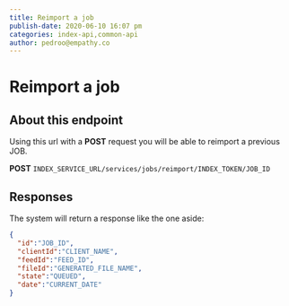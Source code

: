 ```yaml
---
title: Reimport a job
publish-date: 2020-06-10 16:07 pm
categories: index-api,common-api
author: pedroo@empathy.co
---
```


# Reimport a job

## About this endpoint
Using this url with a **POST** request you will be able to reimport a previous JOB.

**POST** `INDEX_SERVICE_URL/services/jobs/reimport/INDEX_TOKEN/JOB_ID`

## Responses
The system will return a response like the one aside:

```json
{
  "id":"JOB_ID",
  "clientId":"CLIENT_NAME",
  "feedId":"FEED_ID",
  "fileId":"GENERATED_FILE_NAME",
  "state":"QUEUED",
  "date":"CURRENT_DATE"
}
```

